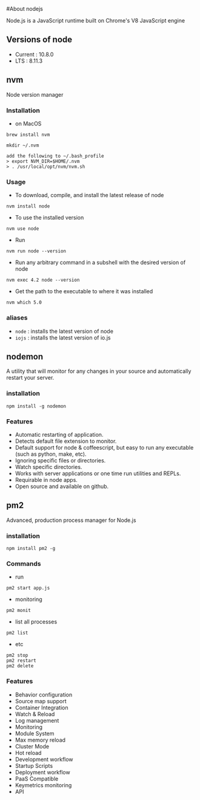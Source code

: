 #About nodejs

Node.js is a JavaScript runtime built on Chrome's V8 JavaScript engine

## Versions of node
- Current : 10.8.0
- LTS : 8.11.3

## nvm
Node version manager

### Installation
- on MacOS

```shell
brew install nvm
 
mkdir ~/.nvm

add the following to ~/.bash_profile
> export NVM_DIR=$HOME/.nvm
> . /usr/local/opt/nvm/nvm.sh
```

### Usage
- To download, compile, and install the latest release of node
```
nvm install node
```

- To use the installed version
```
nvm use node
```

- Run
```
nvm run node --version
```

- Run any arbitrary command in a subshell with the desired version of node
```
nvm exec 4.2 node --version
```

- Get the path to the executable to where it was installed
```
nvm which 5.0
```

### aliases
- `node` : installs the latest version of node
- `iojs` : installs the latest version of io.js


## nodemon
A utility that will monitor for any changes in your source and automatically restart your server.

### installation
```
npm install -g nodemon
```

### Features
- Automatic restarting of application.
- Detects default file extension to monitor.
- Default support for node & coffeescript, but easy to run any executable (such as python, make, etc).
- Ignoring specific files or directories.
- Watch specific directories.
- Works with server applications or one time run utilities and REPLs.
- Requirable in node apps.
- Open source and available on github.

## pm2
Advanced, production process manager for Node.js

### installation
```
npm install pm2 -g
```

### Commands
- run
```
pm2 start app.js
```

- monitoring
```
pm2 monit
```

- list all processes
```
pm2 list
```

- etc
```
pm2 stop
pm2 restart
pm2 delete
```

### Features
- Behavior configuration
- Source map support
- Container Integration
- Watch & Reload
- Log management
- Monitoring
- Module System
- Max memory reload
- Cluster Mode
- Hot reload
- Development workflow
- Startup Scripts
- Deployment workflow
- PaaS Compatible
- Keymetrics monitoring
- API
